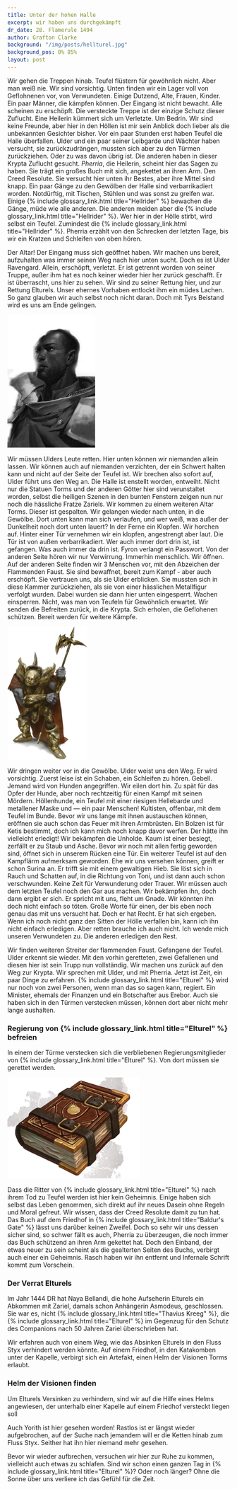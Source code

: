 ```yaml
---
title: Unter der hohen Halle
excerpt: wir haben uns durchgekämpft
dr_date: 28. Flamerule 1494
author: Grafton Clarke
background: "/img/posts/hellturel.jpg"
background_pos: 0% 85%
layout: post
---
```


Wir gehen die Treppen hinab. Teufel flüstern für gewöhnlich nicht. Aber man
weiß nie. Wir sind vorsichtig. Unten finden wir ein Lager voll von Geflohnenen
vor, von Verwundeten. Einige Dutzend, Alte, Frauen, Kinder. Ein paar Männer,
die kämpfen können. Der Eingang ist nicht bewacht. Alle scheinen zu erschöpft.
Die versteckte Treppe ist der einzige Schutz dieser Zuflucht. Eine Heilerin
kümmert sich um Verletzte. Um Bedrin. Wir sind keine Freunde, aber hier in den
Höllen ist mir sein Anblick doch lieber als die unbekannten Gesichter bisher.
Vor ein paar Stunden erst haben Teufel die Halle überfallen. Ulder und ein paar
seiner Leibgarde und Wächter haben versucht, sie zurückzudrängen, mussten sich
aber zu den Türmen zurückziehen. Oder zu was davon übrig ist. Die anderen haben
in dieser Krypta Zuflucht gesucht. *Pherria*, die Heilerin, scheint hier das
Sagen zu haben. Sie trägt ein großes Buch mit sich, angekettet an ihren Arm.
Den Creed Resolute. Sie versucht hier unten ihr Bestes, aber ihre Mittel sind
knapp. Ein paar Gänge zu den Gewölben der Halle sind verbarrikadiert worden.
Notdürftig, mit Tischen, Stühlen und was sonst zu greifen war. Einige {% include glossary_link.html title="Hellrider" %}
bewachen die Gänge, müde wie alle anderen. Die anderen meiden aber die
{% include glossary_link.html title="Hellrider" %}. Wer hier in der Hölle stirbt, wird selbst ein Teufel. Zumindest die
{% include glossary_link.html title="Hellrider" %}. Pherria erzählt von den Schrecken der letzten Tage, bis wir ein
Kratzen und Schleifen von oben hören.

Der Altar! Der Eingang muss sich geöffnet haben. Wir machen uns bereit,
aufzuhalten was immer seinen Weg nach hier unten sucht. Doch es ist Ulder
Ravengard. Allein, erschöpft, verletzt. Er ist getrennt worden von seiner
Truppe, außer ihm hat es noch keiner wieder hier her zurück geschafft. Er ist
überrascht, uns hier zu sehen. Wir sind zu seiner Rettung hier, und zur Rettung
Elturels. Unser ehernes Vorhaben entlockt ihm ein müdes Lachen. So ganz glauben
wir auch selbst noch nicht daran. Doch mit Tyrs Beistand wird es uns am Ende
gelingen.

![{% include glossary_link.html title="Ulder Ravengard" %}](/img/posts/ulder_ravengard_bw.png)

Wir müssen Ulders Leute retten. Hier unten können wir niemanden allein lassen.
Wir können auch auf niemanden verzichten, der ein Schwert halten kann und nicht
auf der Seite der Teufel ist. Wir brechen also sofort auf, Ulder führt uns den
Weg an. Die Halle ist enstellt worden, entweiht. Nicht nur die Statuen Torms
und der anderen Götter hier sind verunstaltet worden, selbst die heiligen
Szenen in den bunten Fenstern zeigen nun nur noch die hässliche Fratze Zariels.
Wir kommen zu einem weiteren Altar Torms. Dieser ist gespalten. Wir gelangen
wieder nach unten, in die Gewölbe. Dort unten kann man sich verlaufen, und wer
weiß, was außer der Dunkelheit noch dort unten lauert? In der Ferne ein
Klopfen. Wir horchen auf. Hinter einer Tür vernehmen wir ein klopfen,
angestrengt aber laut. Die Tür ist von außen verbarrikadiert. Wer auch immer
dort drin ist, ist gefangen. Was auch immer da drin ist. Fyron verlangt ein
Passwort. Von der anderen Seite hören wir nur Verwirrung. Immerhin menschlich.
Wir öffnen. Auf der anderen Seite finden wir 3 Menschen vor, mit den Abzeichen
der Flammenden Faust. Sie sind bewaffnet, bereit zum Kampf - aber auch erschöpft.
Sie vertrauen uns, als sie Ulder erblicken. Sie mussten sich in diese Kammer
zurückziehen, als sie von einer hässlichen Metallfigur verfolgt wurden. Dabei
wurden sie dann hier unten eingesperrt. Wachen einsperren. Nicht, was man von
Teufeln für Gewöhnlich erwartet. Wir senden die Befreiten zurück, in die Krypta.
Sich erholen, die Geflohenen schützen. Bereit werden für weitere Kämpfe. 

![Merregon](/img/posts/merregon.png)

Wir dringen weiter vor in die Gewölbe. Ulder weist uns den Weg. Er wird
vorsichtig. Zuerst leise ist ein Schaben, ein Schleifen zu hören. Gebell.
Jemand wird von Hunden angegriffen. Wir eilen dort hin. Zu spät für das Opfer
der Hunde, aber noch rechtzeitig für einen Kampf mit seinen Mördern.
Höllenhunde, ein Teufel mit einer riesigen Hellebarde und metallener Maske und
— ein paar Menschen! Kultisten, offenbar, mit dem Teufel im Bunde. Bevor wir uns
lange mit ihnen austauschen können, eröffnen sie auch schon das Feuer mit ihren
Armbrüsten. Ein Bolzen ist für Ketis bestimmt, doch ich kann mich noch knapp
davor werfen. Der hätte ihn vielleicht erledigt! Wir bekämpfen die Unholde. Kaum
ist einer besiegt, zerfällt er zu Staub und Asche. Bevor wir noch mit allen
fertig geworden sind, öffnet sich in unserem Rücken eine Tür. Ein weiterer Teufel
ist auf den Kampflärm aufmerksam geworden. Ehe wir uns versehen können, greift
er schon Surina an. Er trifft sie mit einem gewaltigen Hieb. Sie löst sich in
Rauch und Schatten auf, in die Richtung von Toni, und ist dann auch schon
verschwunden. Keine Zeit für Verwunderung oder Trauer. Wir müssen auch dem
letzten Teufel noch den Gar aus machen. Wir bekämpfen ihn, doch dann ergibt er
sich. Er spricht mit uns, fleht um Gnade. Wir könnten ihn doch nicht einfach so
töten. Große Worte für einen, der bis eben noch genau das mit uns versucht hat.
Doch er hat Recht. Er hat sich ergeben. Wenn ich noch nicht ganz den Sitten der
Hölle verfallen bin, kann ich ihn nicht einfach erledigen. Aber retten brauche
ich auch nicht. Ich wende mich unseren Verwundeten zu. Die anderen erledigen
den Rest.

Wir finden weiteren Streiter der flammenden Faust. Gefangene der Teufel. Ulder
erkennt sie wieder. Mit den vorhin geretteten, zwei Gefallenen und diesen hier
ist sein Trupp nun vollständig. Wir machen uns zurück auf den Weg zur Krypta.
Wir sprechen mit Ulder, und mit Pherria. Jetzt ist Zeit, ein paar Dinge zu
erfahren. {% include glossary_link.html title="Elturel" %} wird nur noch von zwei Personen, wenn man das so sagen kann,
regiert. Ein Minister, ehemals der Finanzen und ein Botschafter aus Erebor. Auch
sie haben sich in den Türmen verstecken müssen, können dort aber nicht mehr lange
aushalten.

<div class="infobox quest">
  <h3>Regierung von {% include glossary_link.html title="Elturel" %} befreien</h3>
  <p>In einem der Türme verstecken sich die verbliebenen Regierungsmitglieder
     von {% include glossary_link.html title="Elturel" %}. Von dort müssen sie gerettet werden.
  </p>
</div>


![Creed Resolute](/img/posts/creed_resolute.png)

Dass die Ritter von {% include glossary_link.html title="Elturel" %} nach ihrem Tod zu Teufel werden ist hier kein
Geheimnis. Einige haben sich selbst das Leben genommen, sich direkt auf ihr
neues Dasein ohne Regeln und Moral gefreut. Wir wissen, dass der Creed Resolute
damit zu tun hat. Das Buch auf dem Friedhof in {% include glossary_link.html title="Baldur's Gate" %} lässt uns darüber
keinen Zweifel. Doch so sehr wir uns dessen sicher sind, so schwer fällt es
auch, Pherria zu überzeugen, die noch immer das Buch schützend an ihren Arm
gekettet hat. Doch den Einband, der etwas neuer zu sein scheint als die gealterten
Seiten des Buchs, verbirgt auch einer ein Geheimnis. Rasch haben wir ihn entfernt
und Infernale Schrift kommt zum Vorschein.

<div class="infobox hint">
  <h3>Der Verrat Elturels</h3>
  <p>Im Jahr 1444 DR hat Naya Bellandi, die hohe Aufseherin Elturels ein
  Abkommen mit Zariel, damals schon Anhängerin Asmodeus, geschlossen. Sie war
  es, nicht {% include glossary_link.html title="Thavius Kreeg" %}, die {% include glossary_link.html title="Elturel" %} im Gegenzug für den Schutz des
  Companions nach 50 Jahren Zariel überschrieben hat.</p>
</div>

Wir erfahren auch von einem Weg, wie das Absinken Elturels in den Fluss Styx
verhindert werden könnte. Auf einem Friedhof, in den Katakomben unter der
Kapelle, verbirgt sich ein Artefakt, einen Helm der Visionen Torms erlaubt.

<div class="infobox quest">
  <h3>Helm der Visionen finden</h3>
  <p>Um Elturels Versinken zu verhindern, sind wir auf die Hilfe eines Helms
  angewiesen, der unterhalb einer Kapelle auf einem Friedhof versteckt liegen
  soll</p>
</div>

Auch Yorith ist hier gesehen worden! Rastlos ist er längst wieder aufgebrochen,
auf der Suche nach jemandem will er die Ketten hinab zum Fluss Styx. Seither
hat ihn hier niemand mehr gesehen.

Bevor wir wieder aufbrechen, versuchen wir hier zur Ruhe zu kommen, vielleicht
auch etwas zu schlafen. Sind wir schon einen ganzen Tag in {% include glossary_link.html title="Elturel" %}? Oder noch
länger? Ohne die Sonne über uns verliere ich das Gefühl für die Zeit.
